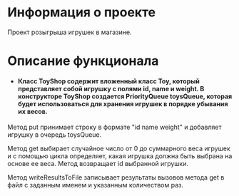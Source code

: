 # **Информация о проекте**

Проект розыгрыша игрушек в магазине. 
# **Описание функционала**

* #### Класс ToyShop содержит вложенный класс Toy, который представляет собой игрушку с полями id, name и weight. В конструкторе ToyShop создается PriorityQueue toysQueue, которая будет использоваться для хранения игрушек в порядке убывания их весов.

Метод put принимает строку в формате "id name weight" и добавляет игрушку в очередь toysQueue.

Метод get выбирает случайное число от 0 до суммарного веса игрушек и с помощью цикла определяет, какая игрушка должна быть выбрана на основе ее веса. Метод возвращает id выбранной игрушки.

Метод writeResultsToFile записывает результаты вызовов метода get в файл с заданным именем и указанным количеством раз.
